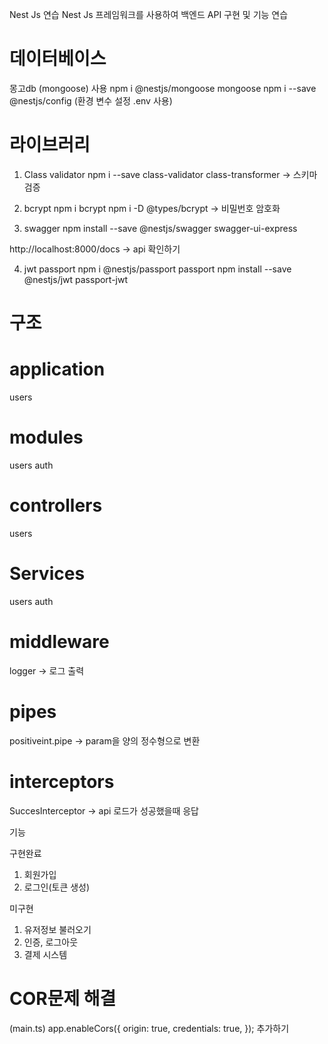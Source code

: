 Nest Js 연습
Nest Js 프레임워크를 사용하여 백엔드 API 구현 및 기능 연습

# 데이터베이스

몽고db (mongoose) 사용
npm i @nestjs/mongoose mongoose
npm i --save @nestjs/config (환경 변수 설정 .env 사용)

# 라이브러리

1. Class validator
   npm i --save class-validator class-transformer
   -> 스키마 검증

2. bcrypt
   npm i bcrypt
   npm i -D @types/bcrypt
   -> 비밀번호 암호화

3. swagger
   npm install --save @nestjs/swagger swagger-ui-express

http://localhost:8000/docs
-> api 확인하기

4. jwt passport
   npm i @nestjs/passport passport
   npm install --save @nestjs/jwt passport-jwt

# 구조

# application

users

# modules

users
auth

# controllers

users

# Services

users
auth

# middleware

logger
-> 로그 출력

# pipes

positiveint.pipe
-> param을 양의 정수형으로 변환

# interceptors

SuccesInterceptor
-> api 로드가 성공했을때 응답

기능

구현완료

1. 회원가입
2. 로그인(토큰 생성)

미구현

1. 유저정보 불러오기
2. 인증, 로그아웃
3. 결제 시스템

# COR문제 해결

(main.ts)
app.enableCors({
origin: true,
credentials: true,
});
추가하기
